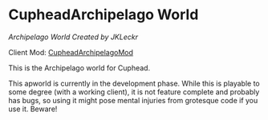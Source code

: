 # CupheadArchipelago World

*Archipelago World Created by JKLeckr*

Client Mod: [CupheadArchipelagoMod](https://github.com/JKLeckr/CupheadArchipelagoMod)

This is the Archipelago world for Cuphead.

This apworld is currently in the development phase. While this is playable to some degree (with a working client), it is not feature complete and probably has bugs, so using it might pose mental injuries from grotesque code if you use it. Beware!

